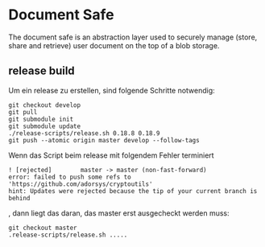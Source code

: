 # Document Safe

The document safe is an abstraction layer used to securely manage (store, share and retrieve) user document on the top of a blob storage.

## release build

Um ein release zu erstellen, sind folgende Schritte notwendig:

    git checkout develop
    git pull
    git submodule init
    git submodule update
    ./release-scripts/release.sh 0.18.8 0.18.9
    git push --atomic origin master develop --follow-tags

Wenn das Script beim release mit folgendem Fehler terminiert

    ! [rejected]        master -> master (non-fast-forward)
    error: failed to push some refs to 'https://github.com/adorsys/cryptoutils'
    hint: Updates were rejected because the tip of your current branch is behind

, dann liegt das daran, das master erst ausgecheckt werden muss:

    git checkout master
    .release-scripts/release.sh .....